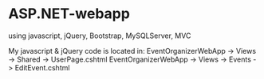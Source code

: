 # ASP.NET-webapp
using javascript, jQuery, Bootstrap, MySQLServer, MVC

My javascript & jQuery code is located in:
EventOrganizerWebApp -> Views -> Shared -> UserPage.cshtml
EventOrganizerWebApp -> Views -> Events -> EditEvent.cshtml

